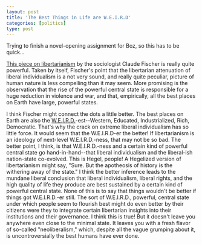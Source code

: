 ```yaml
---
layout: post
title: 'The Best Things in Life are W.E.I.R.D'
categories: [politics]
type: post
---
```


Trying to finish a novel-opening assignment for Boz, so this has to be quick...

[This piece on libertarianism](http://www.bostonreview.net/made-america/claude-s-fischer-libertarianism-very-strange) by the sociologist Claude Fischer is really quite powerful. Taken by itself, Fischer's point that the libertarian attenuation of liberal individualism is a not very sound, and really quite peculiar, picture of human nature is less compelling than it may seem. More promising is the observation that the rise of the powerful central state is  responsible for a huge reduction in violence and war, and that, empirically, all the best places on Earth have large, powerful states. 

I think Fischer might connect the dots a little better. The best places on Earth are also the [W.E.I.R.D.](http://www2.psych.ubc.ca/~henrich/pdfs/Weird_People_BBS_final02.pdf)-est--Western, Educated, Industrialized, Rich, Democratic. That's why the crack on extreme liberal individualism has so little force. It would seem that the W.E.I.R.D-er the better! If libertarianism is an ideology of next-level W.E.I.R.D.-ness, that may not be so bad. The better point, I think, is that W.E.I.R.D.-ness and a certain kind of powerful central state go hand-in-hand--that liberal individualism and the liberal-ish nation-state co-evolved. This is Hegel, people! A Hegelized version of libertarianism might say, "Sure. But the apotheosis of history is the withering away of the state." I think the better inference leads to the mundane liberal conclusion that liberal individualism, liberal rights, and the high quality of life they produce are best sustained by a certain kind of powerful central state. None of this is to say that things wouldn't be better if things got W.E.I.R.D.-er still. The sort of W.E.I.R.D., powerful, central state under which people seem to flourish best might do even better by their citizens were they to integrate certain libertarian insights into their institutions and their governance. I think this is true! But it doesn't leave you anywhere even close to the minimal state. It leaves you with a fresh flavor of so-called "neoliberalism," which, despite all the vague grumping about it, is uncontroversially the best humans have ever done.     